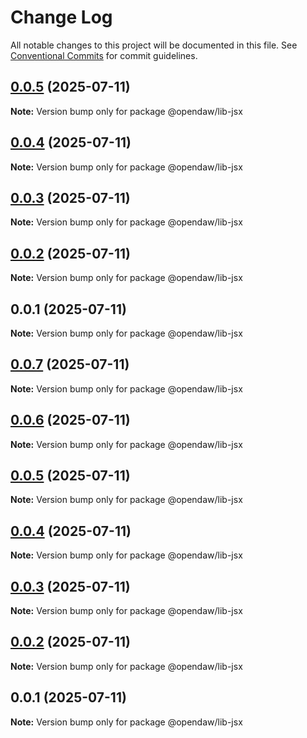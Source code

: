 # Change Log

All notable changes to this project will be documented in this file.
See [Conventional Commits](https://conventionalcommits.org) for commit guidelines.

## [0.0.5](https://github.com/andremichelle/openDAW/compare/@opendaw/lib-jsx@0.0.4...@opendaw/lib-jsx@0.0.5) (2025-07-11)

**Note:** Version bump only for package @opendaw/lib-jsx

## [0.0.4](https://github.com/andremichelle/openDAW/compare/@opendaw/lib-jsx@0.0.3...@opendaw/lib-jsx@0.0.4) (2025-07-11)

**Note:** Version bump only for package @opendaw/lib-jsx

## [0.0.3](https://github.com/andremichelle/openDAW/compare/@opendaw/lib-jsx@0.0.2...@opendaw/lib-jsx@0.0.3) (2025-07-11)

**Note:** Version bump only for package @opendaw/lib-jsx

## [0.0.2](https://github.com/andremichelle/openDAW/compare/@opendaw/lib-jsx@0.0.1...@opendaw/lib-jsx@0.0.2) (2025-07-11)

**Note:** Version bump only for package @opendaw/lib-jsx

## 0.0.1 (2025-07-11)

**Note:** Version bump only for package @opendaw/lib-jsx

## [0.0.7](https://github.com/andremichelle/opendaw-turbo/compare/@opendaw/lib-jsx@0.0.6...@opendaw/lib-jsx@0.0.7) (2025-07-11)

**Note:** Version bump only for package @opendaw/lib-jsx

## [0.0.6](https://github.com/andremichelle/opendaw-turbo/compare/@opendaw/lib-jsx@0.0.5...@opendaw/lib-jsx@0.0.6) (2025-07-11)

**Note:** Version bump only for package @opendaw/lib-jsx

## [0.0.5](https://github.com/andremichelle/opendaw-turbo/compare/@opendaw/lib-jsx@0.0.4...@opendaw/lib-jsx@0.0.5) (2025-07-11)

**Note:** Version bump only for package @opendaw/lib-jsx

## [0.0.4](https://github.com/andremichelle/opendaw-turbo/compare/@opendaw/lib-jsx@0.0.3...@opendaw/lib-jsx@0.0.4) (2025-07-11)

**Note:** Version bump only for package @opendaw/lib-jsx

## [0.0.3](https://github.com/andremichelle/opendaw-turbo/compare/@opendaw/lib-jsx@0.0.2...@opendaw/lib-jsx@0.0.3) (2025-07-11)

**Note:** Version bump only for package @opendaw/lib-jsx

## [0.0.2](https://github.com/andremichelle/opendaw-turbo/compare/@opendaw/lib-jsx@0.0.1...@opendaw/lib-jsx@0.0.2) (2025-07-11)

**Note:** Version bump only for package @opendaw/lib-jsx

## 0.0.1 (2025-07-11)

**Note:** Version bump only for package @opendaw/lib-jsx
